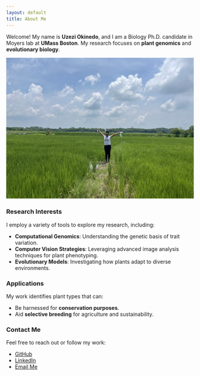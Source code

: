 ```yaml
---
layout: default
title: About Me
---
```


Welcome! My name is **Uzezi Okinedo**, and I am a Biology Ph.D. candidate in Moyers lab at **UMass Boston**. My research focuses on **plant genomics** and **evolutionary biology**.

![My Photo](IMG_9834.jpeg)


### Research Interests
I employ a variety of tools to explore my research, including:
- **Computational Genomics**: Understanding the genetic basis of trait variation.
- **Computer Vision Strategies**: Leveraging advanced image analysis techniques for plant phenotyping.
- **Evolutionary Models**: Investigating how plants adapt to diverse environments.

### Applications
My work identifies plant types that can:
- Be harnessed for **conservation purposes**.
- Aid **selective breeding** for agriculture and sustainability.

### Contact Me
Feel free to reach out or follow my work:
- [GitHub](https://github.com/Uzezi93)
- [LinkedIn](www.linkedin.com/in/uzezi-okinedo-978bb0110)
- [Email Me](mailto:Uzezi.Okinedo001@umb.edu)
